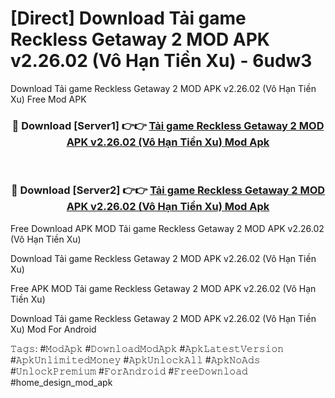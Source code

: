 # [Direct] Download Tải game Reckless Getaway 2 MOD APK v2.26.02 (Vô Hạn Tiền Xu) - 6udw3
Download Tải game Reckless Getaway 2 MOD APK v2.26.02 (Vô Hạn Tiền Xu) Free Mod APK

<div align="center">
<h3>🔴 Download [Server1] 👉👉 <a href="https://apk-comot.site?title=Tải_game_Reckless_Getaway_2_MOD_APK_v2.26.02_(Vô_Hạn_Tiền_Xu)">Tải game Reckless Getaway 2 MOD APK v2.26.02 (Vô Hạn Tiền Xu) Mod Apk</a></h3><br>

<h3>🔴 Download [Server2] 👉👉 <a href="https://apk-comot.site?title=Tải_game_Reckless_Getaway_2_MOD_APK_v2.26.02_(Vô_Hạn_Tiền_Xu)">Tải game Reckless Getaway 2 MOD APK v2.26.02 (Vô Hạn Tiền Xu) Mod Apk</a></h3>
</div>


Free Download APK MOD Tải game Reckless Getaway 2 MOD APK v2.26.02 (Vô Hạn Tiền Xu)

Download Tải game Reckless Getaway 2 MOD APK v2.26.02 (Vô Hạn Tiền Xu) 

Free APK MOD Tải game Reckless Getaway 2 MOD APK v2.26.02 (Vô Hạn Tiền Xu) 

Download Tải game Reckless Getaway 2 MOD APK v2.26.02 (Vô Hạn Tiền Xu) Mod For Android

𝚃𝚊𝚐𝚜: #𝙼𝚘𝚍𝙰𝚙𝚔 #𝙳𝚘𝚠𝚗𝚕𝚘𝚊𝚍𝙼𝚘𝚍𝙰𝚙𝚔 #𝙰𝚙𝚔𝙻𝚊𝚝𝚎𝚜𝚝𝚅𝚎𝚛𝚜𝚒𝚘𝚗 #𝙰𝚙𝚔𝚄𝚗𝚕𝚒𝚖𝚒𝚝𝚎𝚍𝙼𝚘𝚗𝚎𝚢 #𝙰𝚙𝚔𝚄𝚗𝚕𝚘𝚌𝚔𝙰𝚕𝚕 #𝙰𝚙𝚔𝙽𝚘𝙰𝚍𝚜 #𝚄𝚗𝚕𝚘𝚌𝚔𝙿𝚛𝚎𝚖𝚒𝚞𝚖 #𝙵𝚘𝚛𝙰𝚗𝚍𝚛𝚘𝚒𝚍 #𝙵𝚛𝚎𝚎𝙳𝚘𝚠𝚗𝚕𝚘𝚊𝚍 #home_design_mod_apk